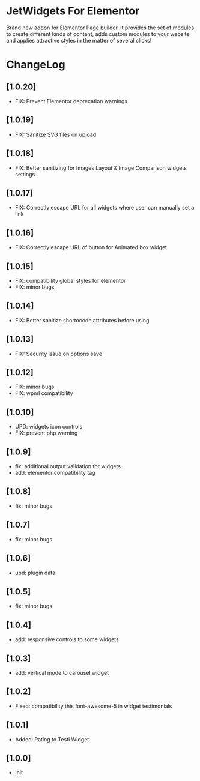 # JetWidgets For Elementor

Brand new addon for Elementor Page builder. It provides the set of modules to create different kinds of content, adds custom modules to your website and applies attractive styles in the matter of several clicks!

# ChangeLog

## [1.0.20]
* FIX: Prevent Elementor deprecation warnings

## [1.0.19]
* FIX: Sanitize SVG files on upload

## [1.0.18]
* FIX: Better sanitizing for Images Layout & Image Comparison widgets settings

## [1.0.17]
* FIX: Correctly escape URL for all widgets where user can manually set a link

## [1.0.16]
* FIX: Correctly escape URL of button for Animated box widget

## [1.0.15]
* FIX: compatibility global styles for elementor
* FIX: minor bugs

## [1.0.14]
* FIX: Better sanitize shortocode attributes before using

## [1.0.13]
* FIX: Security issue on options save

## [1.0.12]
* FIX: minor bugs
* FIX: wpml compatibility

## [1.0.10]
* UPD: widgets icon controls
* FIX: prevent php warning

## [1.0.9]
* fix: additional output validation for widgets
* add: elementor compatibility tag

## [1.0.8]
* fix: minor bugs

## [1.0.7]
* fix: minor bugs

## [1.0.6]
* upd: plugin data

## [1.0.5]
* fix: minor bugs

## [1.0.4]
* add: responsive controls to some widgets

## [1.0.3]
* add: vertical mode to carousel widget

## [1.0.2]
* Fixed: compatibility this font-awesome-5 in widget testimonials

## [1.0.1]
* Added: Rating to Testi Widget

## [1.0.0]
* Init
